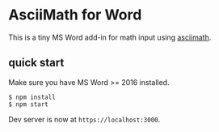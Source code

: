 # AsciiMath for Word

This is a tiny MS Word add-in for math input using [asciimath](https://zmx0142857.gitee.io/note/).

## quick start

Make sure you have MS Word >= 2016 installed.

    $ npm install
    $ npm start

Dev server is now at `https://localhost:3000`.
